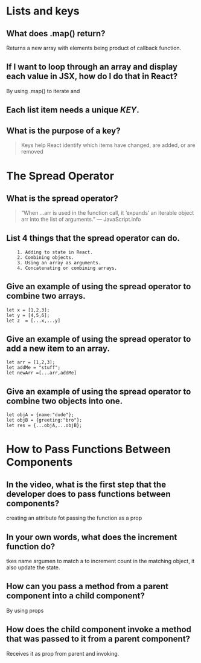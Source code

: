 # Lists and keys

## What does .map() return?
Returns a new array with elements being product of callback function.

## If I want to loop through an array and display each value in JSX, how do I do that in React?
By using .map() to iterate and 

## Each list item needs a unique _KEY_.

## What is the purpose of a key?

>Keys help React identify which items have changed, are added, or are removed

# The Spread Operator

## What is the spread operator?

>“When ...arr is used in the function call, it ‘expands’ an iterable object arr into the list of arguments.” — JavaScript.info

## List 4 things that the spread operator can do.

        1. Adding to state in React.
        2. Combining objects.
        3. Using an array as arguments.
        4. Concatenating or combining arrays.

## Give an example of using the spread operator to combine two arrays.
    let x = [1,2,3];
    let y = [4,5,6];
    let z  = [...x,...y]

## Give an example of using the spread operator to add a new item to an array.

    let arr = [1,2,3];
    let addMe = "stuff";
    let newArr =[...arr,addMe]

## Give an example of using the spread operator to combine two objects into one.

    let objA = {name:"dude"};
    let objB = {greeting:"bro"};
    let res = {...objA,...objB};


# How to Pass Functions Between Components

## In the video, what is the first step that the developer does to pass functions between components?
creating an attribute fot passing the function as a prop

## In your own words, what does the increment function do?
tkes name argumen to match a to increment count in the matching object, it also update the state. 

## How can you pass a method from a parent component into a child component?
By using props

## How does the child component invoke a method that was passed to it from a parent component?
Receives it as prop from parent and invoking.